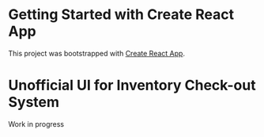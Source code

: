 # Getting Started with Create React App

This project was bootstrapped with [Create React App](https://github.com/facebook/create-react-app).

# Unofficial UI for Inventory Check-out System 
Work in progress

